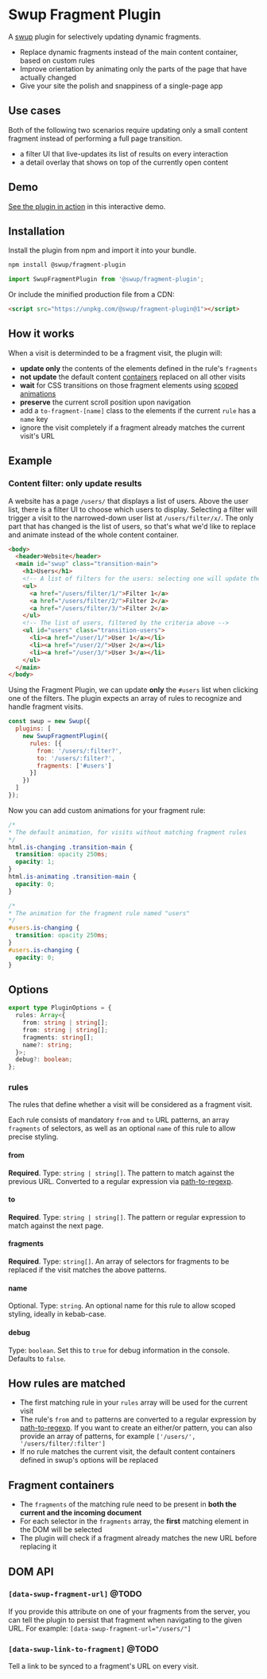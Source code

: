 # Swup Fragment Plugin

A [swup](https://swup.js.org) plugin for selectively updating dynamic fragments.

- Replace dynamic fragments instead of the main content container, based on custom rules
- Improve orientation by animating only the parts of the page that have actually changed
- Give your site the polish and snappiness of a single-page app

## Use cases

Both of the following two scenarios require updating only a small content fragment instead of
performing a full page transition.

- a filter UI that live-updates its list of results on every interaction
- a detail overlay that shows on top of the currently open content

## Demo

[See the plugin in action](https://swup-fragment-plugin.netlify.app) in this interactive demo.

## Installation

Install the plugin from npm and import it into your bundle.

```bash
npm install @swup/fragment-plugin
```

```js
import SwupFragmentPlugin from '@swup/fragment-plugin';
```

Or include the minified production file from a CDN:

```html
<script src="https://unpkg.com/@swup/fragment-plugin@1"></script>
```

## How it works

When a visit is determinded to be a fragment visit, the plugin will:

- **update only** the contents of the elements defined in the rule's `fragments`
- **not update** the default content [containers](https://swup.js.org/options/#containers) replaced on all other visits
- **wait** for CSS transitions on those fragment elements using [scoped animations](https://swup.js.org/options/#animation-scope)
- **preserve** the current scroll position upon navigation
- add a `to-fragment-[name]` class to the elements if the current `rule` has a `name`  key
- ignore the visit completely if a fragment already matches the current visit's URL

## Example

### Content filter: only update results

A website has a page `/users/` that displays a list of users. Above the user list, there
is a filter UI to choose which users to display. Selecting a filter will trigger a visit
to the narrowed-down user list at `/users/filter/x/`. The only part that has changed is the
list of users, so that's what we'd like to replace and animate instead of the whole content
container.

```html
<body>
  <header>Website</header>
  <main id="swup" class="transition-main">
    <h1>Users</h1>
    <!-- A list of filters for the users: selecting one will update the list below -->
    <ul>
      <a href="/users/filter/1/">Filter 1</a>
      <a href="/users/filter/2/">Filter 2</a>
      <a href="/users/filter/3/">Filter 2</a>
    </ul>
    <!-- The list of users, filtered by the criteria above -->
    <ul id="users" class="transition-users">
      <li><a href="/user/1/">User 1</a></li>
      <li><a href="/user/2/">User 2</a></li>
      <li><a href="/user/3/">User 3</a></li>
    </ul>
  </main>
</body>
```

Using the Fragment Plugin, we can update **only** the `#users` list when clicking one of the filters.
The plugin expects an array of rules to recognize and handle fragment visits.

```js
const swup = new Swup({
  plugins: [
    new SwupFragmentPlugin({
      rules: [{
        from: '/users/:filter?',
        to: '/users/:filter?',
        fragments: ['#users']
      }]
    })
  ]
});
```

Now you can add custom animations for your fragment rule:

```css
/*
* The default animation, for visits without matching fragment rules
*/
html.is-changing .transition-main {
  transition: opacity 250ms;
  opacity: 1;
}
html.is-animating .transition-main {
  opacity: 0;
}

/*
* The animation for the fragment rule named "users"
*/
#users.is-changing {
  transition: opacity 250ms;
}
#users.is-changing {
  opacity: 0;
}
```

## Options

```typescript
export type PluginOptions = {
  rules: Array<{
    from: string | string[];
    from: string | string[];
    fragments: string[];
    name?: string;
  }>;
  debug?: boolean;
};
```

### rules

The rules that define whether a visit will be considered as a fragment visit.

Each rule consists of mandatory `from` and `to` URL patterns, an array `fragments` of selectors, as
well as an optional `name` of this rule to allow precise styling.

#### from

**Required**. Type: `string | string[]`. The pattern to match against the previous URL. Converted
to a regular expression via [path-to-regexp](https://www.npmjs.com/package/path-to-regexp).

#### to

**Required**. Type: `string | string[]`. The pattern or regular expression to match against the next page.

#### fragments

**Required**. Type: `string[]`. An array of selectors for fragments to be replaced if the visit
matches the above patterns.

#### name

Optional. Type: `string`. An optional name for this rule to allow scoped styling, ideally in kebab-case.

#### debug

Type: `boolean`. Set this to `true` for debug information in the console. Defaults to `false`.

## How rules are matched

- The first matching rule in your `rules` array will be used for the current visit
- The rule's `from` and `to` patterns are converted to a regular expression by [path-to-regexp](https://www.npmjs.com/package/path-to-regexp). If you want to create an either/or pattern, you can also provide an array of patterns, for example `['/users/', '/users/filter/:filter']`
- If no rule matches the current visit, the default content containers defined in swup's options will be replaced

## Fragment containers

- The `fragments` of the matching rule need to be present in **both the current and the incoming document**
- For each selector in the `fragments` array, the **first** matching element in the DOM will be selected
- The plugin will check if a fragment already matches the new URL before replacing it

## DOM API

### `[data-swup-fragment-url]` @TODO

If you provide this attribute on one of your fragments from the server, you can tell the plugin to persist that fragment when navigating to the given URL. For example: `[data-swup-fragment-url="/users/"]`

### `[data-swup-link-to-fragment]` @TODO

Tell a link to be synced to a fragment's URL on every visit.
